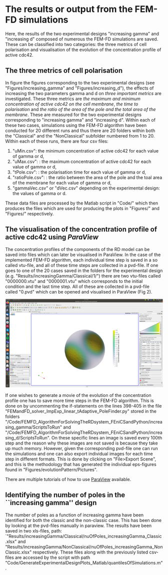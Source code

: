 # The results or output from the FEM-FD simulations
Here, the results of the two experimental designs "increasing gamma" and "increasing d" composed of numerous the FEM-FD simulations are saved. These can be classified into two categories: the three metrics of cell polarisation and visualisation of the evolution of the concentration profile of active cdc42. 

## The three metrics of cell polarisation 
In figure the figures corresponding to the two experimental designs (see "Figures/increasing\_gamma" and "Figures/increasing\_d"), the effects of increasing the two parameters gamma and d on *three important metrics* are investigated. These three metrics are *the maximum and minimum concentration of active cdc42 on the cell membrane*, *the time to polarisation* and *the ratio of the area of the pole and the total area of the membrane*. These are measured for the two experimental designs corresponding to "increasing gamma" and "increasing d". Within each of these two cases, simulations using the FEM-FD algorithm have been conducted for 20 different runs and thus there are 20 folders within both the "Classical" and the "NonClassical" subfolder numbered from 1 to 20. Within each of these runs, there are four csv files: 

1. "uMin.csv": the minimum concentration of active cdc42 for each value of gamma or d,
2. "uMax.csv": : the maximum concentration of active cdc42 for each value of gamma or d,
3. "tPole.csv": : the polarisation time for each value of gamma or d,
4. "ratioPole.csv": : the ratio between the area of the pole and the toal area of the membrane for each value of gamma or d,
5. "gammaVec.csv" or "dVec.csv" depending on the experimental design: the values of gamma or d. 

These data files are processed by the Matlab script in "Code/" which then produces the files which are used for producing the plots in "Figures/" and "Figures/" respectively. 


## The visualisation of the concentration profile of active cdc42 using *ParaView*
The concentration profiles of the components of the RD model can be saved into files which can later be visualised in ParaView. In the case of the implemented FEM-FD algorithm, each individual time step is saved in a so called vtu-file, and all of these time steps are collected in a pvd-file. If one goes to one of the 20 cases saved in the folders for the experimental design (e.g. "Results/increasingGamma/Classical/1/") there are two vtu-files called "0000000.vtu" and "0000001.vtu" which corresponds to the initial condition and the last time step. All of these are collected in a pvd-file called "0.pvd" which can be opened and visualised in ParaView (Fig 2). 



![**Figure 2:** The graphical interface of ParaView used for visualising the concentration profile of active cdc42](../Figures/explanatoryFigures/ParaView.png "The formation of two poles")


If one wishes to generate a movie of the evolution of the concentration profile one has to save more time steps in the FEM-FD algorithm. This is done on by uncommenting the if-statements on the lines 398-405 in the file "FEMandFD_solver_ImpExp_linear_tAdaptive_PoleFinder.py" stored in the folders "/Code/FEMFD\_AlgorithmForSolvingTheRDsystem\_FEniCSandPython/increasing\_gamma/ScriptsToRun" and "/Code/FEMFD\_AlgorithmForSolvingTheRDsystem\_FEniCSandPython/increasing\_d/ScriptsToRun". On these specific lines an image is saved every 100th step and the reason why these images are not saved is because they take up much memory. However, given the corresponding pvd-file one can run the simulations and one can also export individual images for each time step in different formats. This is done by clicking on "File>Export Scene", and this is the methodology that has generated the individual eps-figures found in "Figures/evolutionPattern/Pictures". 



There are multiple tutorials of how to use [ParaView](https://www.paraview.org/tutorials/) available. 


## Identifying the number of poles in the ``increasing gamma'' design

The number of poles as a function of increasing gamma have been identified for both the classic and the non-classic case. This has been done by looking at the pvd-files manually in paraview. The results have been saved in two xls-files, path: `"Results/increasingGamma/Classical/nuOfPoles\_increasingGamma\_Classic.xlsx" and "Results/increasingGamma/NonClassical/nuOfPoles\_increasingGamma\_NonClassic.xlsx" respectively. These files along with the previously listed csv-files are accessed by the script with path "Code/GenerateExperimentalDesignPlots\_Matlab/quantilesOfSimulations.m". 
